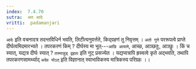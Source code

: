 ```yaml
---
index:  7.4.70
sutra:  अत आदेः
vritti:  padamanjari
---
```


`आदेः` इति वचनादत्र तदन्तविधिर्न भवति, लिटीत्यनुवर्त्तते, किद्ग्रहणं तु निवृत्तम् । `अतो गुणे` पररूपत्वे प्राप्ते दीर्घत्वमिदमारभ्यते । तपरकरणं किम् ? दीर्घस्य मा भूत्---`आछि आयामे`, आच्छ, आञ्छतुः, आञ्छुः । किं च स्यात्, यद्यत्र दीर्घः स्यात् ? `तस्मान्नुड् द्वहलः` इति नुट् प्रसज्येत । यद्यप्यत्रापि ह्रस्वत्वे कृते अद्भवति, तथापि तपरकरणसामर्थ्याद् `अदेव योऽत्` इति विज्ञानात् स्वाभाविकस्य मात्रिकस्य परिग्रहः ।।
